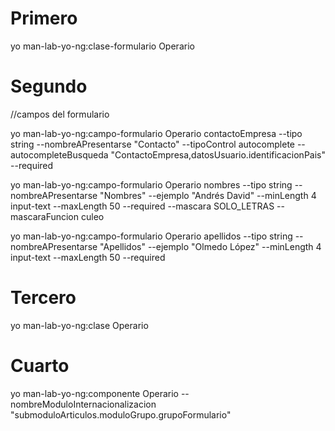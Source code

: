 # Primero
yo man-lab-yo-ng:clase-formulario Operario
# Segundo
//campos del formulario

yo man-lab-yo-ng:campo-formulario Operario contactoEmpresa --tipo string --nombreAPresentarse "Contacto" --tipoControl autocomplete --autocompleteBusqueda "ContactoEmpresa,datosUsuario.identificacionPais" --required

yo man-lab-yo-ng:campo-formulario Operario nombres --tipo string --nombreAPresentarse "Nombres" --ejemplo "Andrés David" --minLength 4  input-text --maxLength 50   --required --mascara SOLO_LETRAS --mascaraFuncion culeo

yo man-lab-yo-ng:campo-formulario Operario apellidos --tipo string --nombreAPresentarse "Apellidos" --ejemplo "Olmedo López" --minLength 4  input-text --maxLength 50   --required

# Tercero

yo man-lab-yo-ng:clase Operario

# Cuarto 

yo man-lab-yo-ng:componente Operario --nombreModuloInternacionalizacion "submoduloArticulos.moduloGrupo.grupoFormulario"
